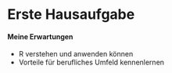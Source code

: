 Erste Hausaufgabe
================

#### Meine Erwartungen

  - R verstehen und anwenden können
  - Vorteile für berufliches Umfeld kennenlernen
